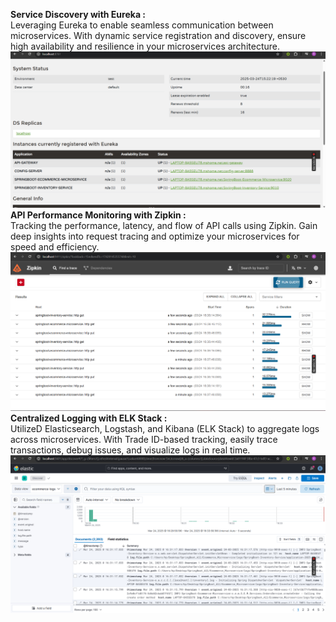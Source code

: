 **Service Discovery with Eureka :**<br>
Leveraging Eureka to enable seamless communication between microservices. With dynamic service registration and discovery, ensure high availability and resilience in your microservices architecture.<br>
![alt text](https://github.com/Roshankumar0808/SpringBoot_MicroServices/blob/master/eureka_cloud.png)
<br>
**API Performance Monitoring with Zipkin :**<br>
Tracking the performance, latency, and flow of API calls using Zipkin. Gain deep insights into request tracing and optimize your microservices for speed and efficiency.<br>
![alt text](https://github.com/Roshankumar0808/SpringBoot_MicroServices/blob/master/zipkin_microservice.png)
<br>
**Centralized Logging with ELK Stack :**<br>
UtilizeD Elasticsearch, Logstash, and Kibana (ELK Stack) to aggregate logs across microservices. With Trade ID-based tracking, easily trace transactions, debug issues, and visualize logs in real time.<br>
![alt text](https://github.com/Roshankumar0808/SpringBoot_MicroServices/blob/master/kibana_logs.png)
<br>
